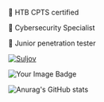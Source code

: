 💎 HTB CPTS certified

💎 Cybersecurity Specialist

💎 Junior penetration tester

[ ![Suljov](https://www.hackthebox.eu/badge/image/432163)](https://www.hackthebox.eu/home/users/profile/432163)


<img src="https://tryhackme-badges.s3.amazonaws.com/suljov.png" alt="Your Image Badge" />


![Anurag's GitHub stats](https://github-readme-stats.vercel.app/api?username=suljov&show_icons=true&theme=dracula)


